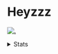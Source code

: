 # Heyzzz  

[![.](https://skillicons.dev/icons?i=ts,nextjs,nestjs,mongodb)](https://skillicons.dev)  

<details>
<summary>Stats</summary
<!--START_SECTION:waka-->

```txt
TypeScript        2 hrs 6 mins    ██████████████████▓░░░░░░   75.10 %
Bash              26 mins         ████░░░░░░░░░░░░░░░░░░░░░   15.57 %
CSS               5 mins          █░░░░░░░░░░░░░░░░░░░░░░░░   03.55 %
Java Properties   5 mins          █░░░░░░░░░░░░░░░░░░░░░░░░   03.52 %
JavaScript        2 mins          ▒░░░░░░░░░░░░░░░░░░░░░░░░   01.78 %
```

<!--END_SECTION:waka-->
</details>
